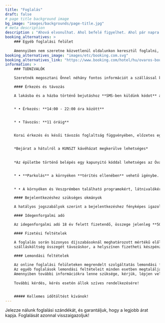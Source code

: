 ```yaml
---
title: "Foglalás"
draft: false
# page title background image
bg_image: "images/backgrounds/page-title.jpg"
# meta description
description : "Ahová elvonulhat. Ahol befelé figyelhet. Ahol pár napra maga mögött hagyhatja a város zaját, a rohanást, a stresszt. Szeretettel várjuk!"
booking_alternatives: >
    ### Egyéb foglalási felület
    
    Amennyiben nem szeretne közvetlenül oldalunkon keresztül foglalni, úgy foglalását a Booking.com segítségével is intézheti:
booking_alternatives_image: "images/etc/booking.com.svg"
booking_alternatives_link: "https://www.booking.com/hotel/hu/ovaros-boutique.hu.html"
information: >
    ### TUDNIVALÓK

    Szeretnék megosztani Önnel néhány fontos információt a szállással kapcsolatban.

    #### Érkezés és távozás

    A lakásba és a házba történő bejutáshoz **SMS-ben küldünk kódot** az érkezés előtt. Az ajtónyitó kód a távozás napján 11.00 órakor automatikusan törli magát.


    * • Érkezés: **14:00 - 22:00 óra között**


    * • Távozás: **11 óráig**
    

    Korai érkezés és késői távozás foglaltság függvényében, előzetes egyeztetést követően lehetséges.


    *Bejárat a hátulról a KUNSZT kávéházat megkerülve lehetséges*
    
    
    *Az épületbe történő belépés egy kapunyitó kóddal lehetséges az Óváros tér 2 házszámnál.*


    * • **Parkolás** a környéken **térítés ellenében** vehető igénybe. Azonban **díjmentes** parkolást biztosítunk a közelben lévő **HOTEL HISTORIA** (8200 Veszprém Toborzó utca 11-13) belső kamerával megfigyelt udvarában.
    

    * • A környéken és Veszprémben található programokért, látnivalókért keresse az épület földszintjén található Tourinform üzlet kollégáit akik készséggel segítenek. 

    #### Bejelentkezéshez szükséges okmányok

    A hatályos jogszabályok szerint a bejelentkezéshez fényképes igazolvány bemutatása szükséges. A fényképes igazolvány lehet: személyazonosító igazolvány, kártyaformájú vezetői engedély vagy útlevél. Okmány hiányában sajnos kötelesek vagyunk megtagadni a szálláshely-szolgáltatást.

    #### Idegenforgalmi adó

    Az idegenforgalmi adó 18 év felett fizetendő, összege jelenleg **500 Ft/fő/éj** (a szoba ára nem tartalmazza).

    #### Fizetési feltételek

    A foglalás során bizonyos díjszabásoknál meghatározott mértékű előleget kérünk, melynek összegéről, határidejéről és a fizetés módjáról a folyamat alatt tájékoztatjuk. A foglalásokról visszaigazolást küldünk, amely szintén tartalmaz minden részletet. A
    szállásköltség összegét távozáskor, a helyszínen fizetheti készpénzzel (Ft. vagy EURO) vagy átutalással.

    #### Lemondási feltételek
    
    Az online foglalási felületeken megrendelt szolgáltatás lemondási feltételeiről az adott felületeken tud tájékozódni.
    Az egyéb foglalások lemondási feltételeit minden esetben megtalálja a visszaigazolásban.
    Amennyiben további információkra lenne szüksége, kérjük, lépjen velünk kapcsolatba.
    
    További kérdés, kérés esetén állok szíves rendelkezésére!


    ##### Kellemes időtöltést kívánok!
---
```


Jelezze nálunk foglalási szándékát, és garantáljuk, hogy a legjobb árat kapja.
Foglalását azonnal visszaigazoljuk!
